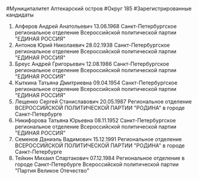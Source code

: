 #Муниципалитет
Аптекарский остров
#Округ
185
#Зарегистрированные кандидаты
1. Алферов Андрей Анатольевич 13.06.1968
Санкт-Петербургское региональное отделение Всероссийской политической партии "ЕДИНАЯ РОССИЯ"
2. Антонов Юрий Николаевич 28.02.1938
Санкт-Петербургское региональное отделение Всероссийской политической партии "ЕДИНАЯ РОССИЯ"
3. Бреус Андрей Григорьевич 12.08.1986
Санкт-Петербургское региональное отделение Всероссийской политической партии "ЕДИНАЯ РОССИЯ"
4. Кыткина Татьяна Дмитриевна 09.04.1954
Санкт-Петербургское региональное отделение Всероссийской политической партии "ЕДИНАЯ РОССИЯ"
5. Лещенко Сергей Станиславович 20.05.1987
Региональное отделение ВСЕРОССИЙСКОЙ ПОЛИТИЧЕСКОЙ ПАРТИИ "РОДИНА" в городе Санкт-Петербурге
6. Никифорова Татьяна Юрьевна 08.11.1952
Санкт-Петербургское региональное отделение Всероссийской политической партии "ЕДИНАЯ РОССИЯ"
7. Семенов Даниэль Вадимович 15.12.1991
Региональное отделение ВСЕРОССИЙСКОЙ ПОЛИТИЧЕСКОЙ ПАРТИИ "РОДИНА" в городе Санкт-Петербурге
8. Тейкин Михаил Спартакович 07.12.1984
Региональное отделение в городе Санкт-Петербурге Всероссийской политической партии "Партия Великое Отечество"
